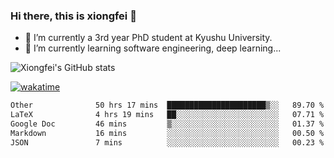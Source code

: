 ### Hi there, this is xiongfei 👋


- 🔭 I’m currently a 3rd year PhD student at Kyushu University.
- 🌱 I’m currently learning software engineering, deep learning...

<!--
**X1on9f31/X1on9f31** is a ✨ _special_ ✨ repository because its `README.md` (this file) appears on your GitHub profile.
Here are some ideas to get you started:
-->

![Xiongfei's GitHub stats](https://github-readme-stats.vercel.app/api?username=X1on9f31)


[![wakatime](https://wakatime.com/badge/user/9e8d5516-d162-43e7-9563-87295d455a71.svg)](https://wakatime.com/@9e8d5516-d162-43e7-9563-87295d455a71)

<!--START_SECTION:waka-->

```txt
Other              50 hrs 17 mins  ██████████████████████▒░░   89.70 %
LaTeX              4 hrs 19 mins   ██░░░░░░░░░░░░░░░░░░░░░░░   07.71 %
Google Doc         46 mins         ▒░░░░░░░░░░░░░░░░░░░░░░░░   01.37 %
Markdown           16 mins         ░░░░░░░░░░░░░░░░░░░░░░░░░   00.50 %
JSON               7 mins          ░░░░░░░░░░░░░░░░░░░░░░░░░   00.23 %
```

<!--END_SECTION:waka-->

